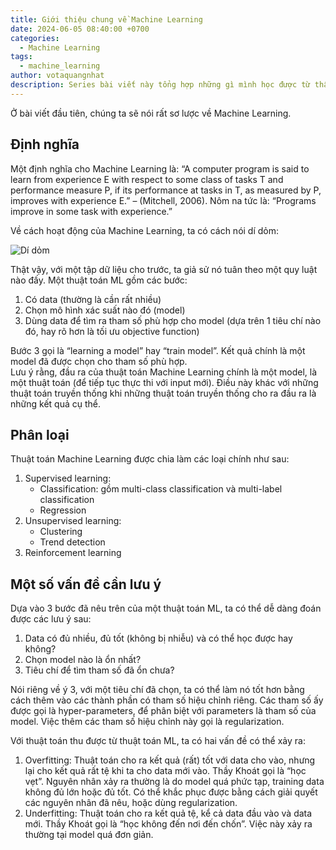 ```yaml
---
title: Giới thiệu chung về Machine Learning
date: 2024-06-05 08:40:00 +0700
categories:
  - Machine Learning
tags:
  - machine_learning
author: votaquangnhat
description: Series bài viết này tổng hợp những gì mình học được từ thầy Khoát ở SoICT và các tài liệu online khác.
---
```


Ở bài viết đầu tiên, chúng ta sẽ nói rất sơ lược về Machine Learning.
## Định nghĩa

Một định nghĩa cho Machine Learning là: “A computer program is said to learn from experience E with respect to some class of tasks T and performance measure P, if its performance at tasks in T, as measured by P, improves with experience E.” – (Mitchell, 2006). Nôm na tức là: “Programs improve in some task with experience.”

Về cách hoạt động của Machine Learning, ta có cách nói dí dỏm:

![Dí dỏm](https://votaquangnhat.wordpress.com/wp-content/uploads/2024/06/image.png)

Thật vậy, với một tập dữ liệu cho trước, ta giả sử nó tuân theo một quy luật nào đấy. Một thuật toán ML gồm các bước:

1. Có data (thường là cần rất nhiều)
2. Chọn mô hình xác suất nào đó (model)
3. Dùng data để tìm ra tham số phù hợp cho model (dựa trên 1 tiêu chí nào đó, hay rõ hơn là tối ưu objective function)

Bước 3 gọi là “learning a model” hay “train model”. Kết quả chính là một model đã được chọn cho tham số phù hợp.  
Lưu ý rằng, đầu ra của thuật toán Machine Learning chính là một model, là một thuật toán (để tiếp tục thực thi với input mới). Điều này khác với những thuật toán truyền thống khi những thuật toán truyền thống cho ra đầu ra là những kết quả cụ thể.

## Phân loại

Thuật toán Machine Learning được chia làm các loại chính như sau:

1. Supervised learning:
    - Classification: gồm multi-class classification và multi-label classification
    - Regression
2. Unsupervised learning:
    - Clustering
    - Trend detection
3. Reinforcement learning

## Một số vấn đề cần lưu ý

Dựa vào 3 bước đã nêu trên của một thuật toán ML, ta có thể dễ dàng đoán được các lưu ý sau:

1. Data có đủ nhiều, đủ tốt (không bị nhiễu) và có thể học được hay không?
2. Chọn model nào là ổn nhất?
3. Tiêu chí để tìm tham số đã ổn chưa?

Nói riêng về ý 3, với một tiêu chí đã chọn, ta có thể làm nó tốt hơn bằng cách thêm vào các thành phần có tham số hiệu chỉnh riêng. Các tham số ấy được gọi là hyper-parameters, để phân biệt với parameters là tham số của model. Việc thêm các tham số hiệu chỉnh này gọi là regularization.

Với thuật toán thu được từ thuật toán ML, ta có hai vấn đề có thể xảy ra:

1. Overfitting: Thuật toán cho ra kết quả (rất) tốt với data cho vào, nhưng lại cho kết quả rất tệ khi ta cho data mới vào. Thầy Khoát gọi là “học vẹt”. Nguyên nhân xảy ra thường là do model quá phức tạp, training data không đủ lớn hoặc đủ tốt. Có thể khắc phục được bằng cách giải quyết các nguyên nhân đã nêu, hoặc dùng regularization.
2. Underfitting: Thuật toán cho ra kết quả tệ, kể cả data đầu vào và data mới. Thầy Khoát gọi là “học không đến nơi đến chốn”. Việc này xảy ra thường tại model quá đơn giản.